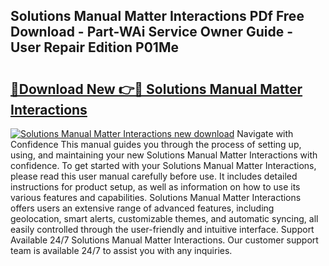 ## Solutions Manual Matter Interactions PDf Free Download - Part-WAi Service Owner Guide - User Repair Edition P01Me

# <h2><a href="http://bc93285.oget.top/?id=Solutions+Manual+Matter+Interactions">🔗Download New 👉🔴 Solutions Manual Matter Interactions</a></h2>

[![Solutions Manual Matter Interactions new download](https://i.imgur.com/5g1atiW.png)](http://bc93285.oget.top/?id=Solutions+Manual+Matter+Interactions)
Navigate with Confidence This manual guides you through the process of setting up, using, and maintaining your new Solutions Manual Matter Interactions with confidence. To get started with your Solutions Manual Matter Interactions, please read this user manual carefully before use. It includes detailed instructions for product setup, as well as information on how to use its various features and capabilities. Solutions Manual Matter Interactions offers users an extensive range of advanced features, including geolocation, smart alerts, customizable themes, and automatic syncing, all easily controlled through the user-friendly and intuitive interface. Support Available 24/7 Solutions Manual Matter Interactions. Our customer support team is available 24/7 to assist you with any inquiries.

